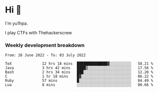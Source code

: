 # Hi 👋

I'm yu1hpa.

I play CTFs with Thehackerscrew

### Weekly development breakdown

<!--START_SECTION:waka-->

```text
From: 26 June 2022 - To: 03 July 2022

TeX              12 hrs 18 mins  ██████████████▓░░░░░░░░░░   58.21 %
Java             3 hrs 42 mins   ████▒░░░░░░░░░░░░░░░░░░░░   17.56 %
Bash             2 hrs 34 mins   ███░░░░░░░░░░░░░░░░░░░░░░   12.20 %
C                1 hr 18 mins    █▓░░░░░░░░░░░░░░░░░░░░░░░   06.22 %
Ruby             57 mins         █░░░░░░░░░░░░░░░░░░░░░░░░   04.49 %
Lua              8 mins          ░░░░░░░░░░░░░░░░░░░░░░░░░   00.66 %
```

<!--END_SECTION:waka-->

